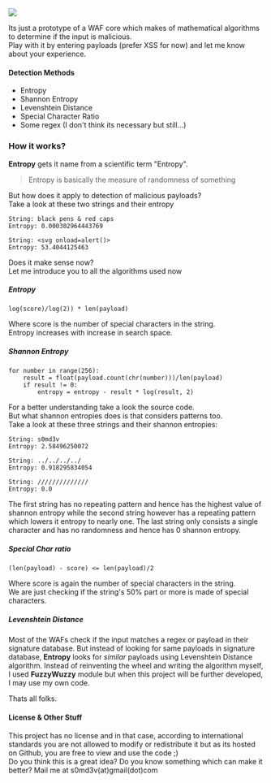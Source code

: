 <img src='https://i.imgur.com/IwgWrHA.png' />

Its just a prototype of a WAF core which makes of mathematical algorithms to determine if the input is malicious.<br>
Play with it by entering payloads (prefer XSS for now) and let me know about your experience.

#### Detection Methods
- Entropy
- Shannon Entropy
- Levenshtein Distance
- Special Character Ratio
- Some regex (I don't think its necessary but still...)

### How it works?
**Entropy** gets it name from a scientific term "Entropy".
> Entropy is basically the measure of randomness of something

But how does it apply to detection of malicious payloads?</br>
Take a look at these two strings and their entropy
```
String: black pens & red caps
Entropy: 0.000302964443769

String: <svg onload=alert()>
Entropy: 53.4044125463
```
Does it make sense now?<br>
Let me introduce you to all the algorithms used now

##### Entropy
```
log(score)/log(2)) * len(payload)
```
Where score is the number of special characters in the string.<br>
Entropy increases with increase in search space.

##### Shannon Entropy
```
for number in range(256):
    result = float(payload.count(chr(number)))/len(payload)
    if result != 0:
        entropy = entropy - result * log(result, 2)
```
For a better understanding take a look the source code.<br>
But what shannon entropies does is that considers patterns too.<br>
Take a look at these three strings and their shannon entropies:
```
String: s0md3v
Entropy: 2.58496250072

String: ../../../../
Entropy: 0.918295834054

String: //////////////
Entropy: 0.0
```
The first string has no repeating pattern and hence has the highest value of shannon entropy while the second string however has a repeating pattern which lowers it entropy to nearly one. The last string only consists a single character and has no randomness and hence has 0 shannon entropy.

##### Special Char ratio
```
(len(payload) - score) <= len(payload)/2
```
Where score is again the number of special characters in the string.<br>
We are just checking if the string's 50% part or more is made of special characters.

##### Levenshtein Distance
Most of the WAFs check if the input matches a regex or payload in their signature database. But instead of looking for same payloads in signature database, <b>Entropy</b> looks for *similar* payloads using Levenshtein Distance algorithm.
Instead of reinventing the wheel and writing the algorithm myself, I used <b>FuzzyWuzzy</b> module but when this project will be further developed, I may use my own code.

Thats all folks.

#### License & Other Stuff
This project has no license and in that case, according to international standards you are not allowed to modify or redistribute it but as its hosted on Github, you are free to view and use the code ;)<br>
Do you think this is a great idea? Do you know something which can make it better? Mail me at s0md3v(at)gmail(dot)com
